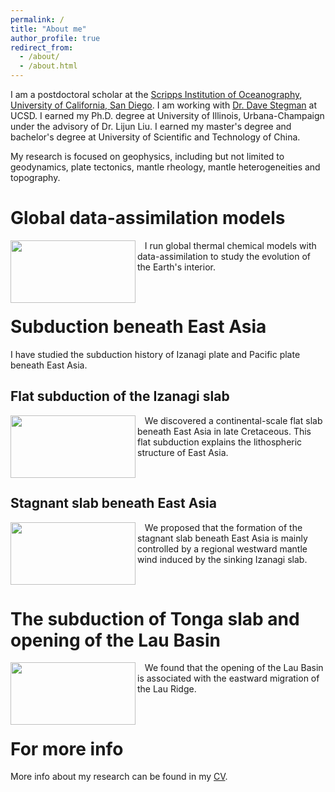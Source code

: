 ```yaml
---
permalink: /
title: "About me"
author_profile: true
redirect_from: 
  - /about/
  - /about.html
---
```


I am a postdoctoral scholar at the [Scripps Institution of Oceanography](https://scripps.ucsd.edu/), [University of California, San Diego](https://ucsd.edu/). I am working with [Dr. Dave Stegman](https://dstegman.scrippsprofiles.ucsd.edu/) at UCSD. I earned my Ph.D. degree at University of Illinois, Urbana-Champaign under the advisory of Dr. Lijun Liu. I earned my master's degree and bachelor's degree at University of Scientific and Technology of China.

My research is focused on geophysics, including but not limited to geodynamics, plate tectonics, mantle rheology, mantle heterogeneities and topography.

Global data-assimilation models
======

<img align="left" width="200" height="100" src="https://diandianpeng.github.io/images/global_models.gif">

&nbsp;&nbsp;&nbsp;I run global thermal chemical models with data-assimilation to study the evolution of the Earth's interior.

<br clear="right"/>

Subduction beneath East Asia
======
I have studied the subduction history of Izanagi plate and Pacific plate beneath East Asia.

Flat subduction of the Izanagi slab
------
<img align="left" width="200" height="100" src="https://diandianpeng.github.io/images/izanagi_slab.png">

&nbsp;&nbsp;&nbsp;We discovered a continental-scale flat slab beneath East Asia in late Cretaceous. This flat subduction explains the lithospheric structure of East Asia.

<br clear="right"/>


Stagnant slab beneath East Asia
------
<img align="left" width="200" height="100" src="https://diandianpeng.github.io/images/subduction_east_asia.png">

&nbsp;&nbsp;&nbsp;We proposed that the formation of the stagnant slab beneath East Asia is mainly controlled by a regional westward mantle wind induced by the sinking Izanagi slab.

<br clear="right"/>


The subduction of Tonga slab and opening of the Lau Basin
======

<img align="left" width="200" height="100" src="https://diandianpeng.github.io/images/lau_basin_opening.png">

&nbsp;&nbsp;&nbsp;We found that the opening of the Lau Basin is associated with the eastward migration of the Lau Ridge.

<br clear="right"/>


For more info
======
More info about my research can be found in my [CV](https://academicpages.github.io/cv/). 
